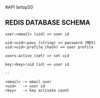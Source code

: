 #API lartop50

## REDIS DATABASE SCHEMA

	user:<email> (uid) => user id

	uid:<uid>:pass (string) => password (MD5)
	uid:<uid>:profile (hash) => user profile

	users:active (set) => set uid

	key:<key>:uid (id) => user id

	--

	<email> -> email user
	<uid>   -> user id
	<key>   -> key activate count
